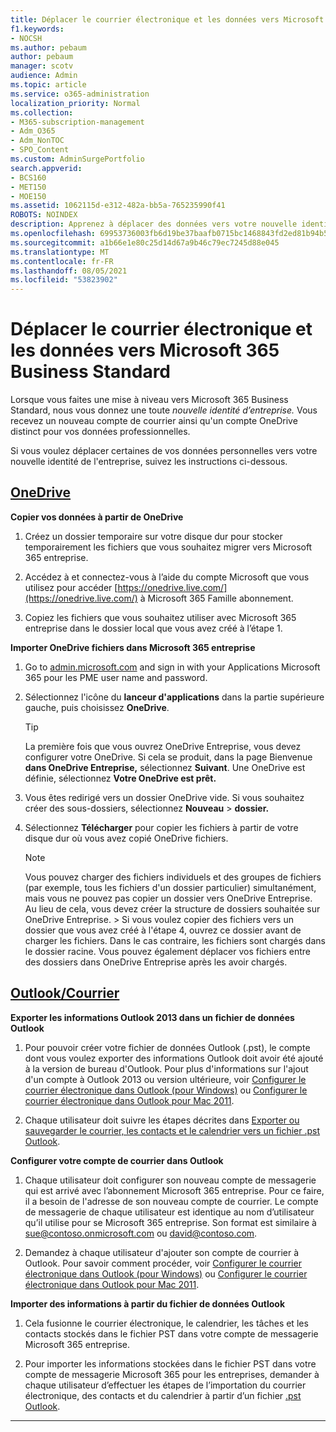 ```yaml
---
title: Déplacer le courrier électronique et les données vers Microsoft 365 Business Standard
f1.keywords:
- NOCSH
ms.author: pebaum
author: pebaum
manager: scotv
audience: Admin
ms.topic: article
ms.service: o365-administration
localization_priority: Normal
ms.collection:
- M365-subscription-management
- Adm_O365
- Adm_NonTOC
- SPO_Content
ms.custom: AdminSurgePortfolio
search.appverid:
- BCS160
- MET150
- MOE150
ms.assetid: 1062115d-e312-482a-bb5a-765235990f41
ROBOTS: NOINDEX
description: Apprenez à déplacer des données vers votre nouvelle identité d’entreprise.
ms.openlocfilehash: 69953736003fb6d19be37baafb0715bc1468843fd2ed81b94b593c6e56a68ae7
ms.sourcegitcommit: a1b66e1e80c25d14d67a9b46c79ec7245d88e045
ms.translationtype: MT
ms.contentlocale: fr-FR
ms.lasthandoff: 08/05/2021
ms.locfileid: "53823902"
---
```

# <a name="move-email-and-data-to-microsoft-365-business-standard"></a>Déplacer le courrier électronique et les données vers Microsoft 365 Business Standard

Lorsque vous faites une mise à niveau vers Microsoft 365 Business Standard, nous vous donnez une toute *nouvelle identité d’entreprise.* Vous recevez un nouveau compte de courrier ainsi qu'un compte OneDrive distinct pour vos données professionnelles. 
  
Si vous voulez déplacer certaines de vos données personnelles vers votre nouvelle identité de l'entreprise, suivez les instructions ci-dessous.
  
## <a name="onedrive"></a>[OneDrive](#tab/OneDrive)
  
 **Copier vos données à partir de OneDrive**
1. Créez un dossier temporaire sur votre disque dur pour stocker temporairement les fichiers que vous souhaitez migrer vers Microsoft 365 entreprise.
    
2. Accédez à et connectez-vous à l’aide du compte Microsoft que vous utilisez pour accéder [https://onedrive.live.com/](https://onedrive.live.com/) à Microsoft 365 Famille abonnement. 
    
3. Copiez les fichiers que vous souhaitez utiliser avec Microsoft 365 entreprise dans le dossier local que vous avez créé à l’étape 1.
    
 **Importer OneDrive fichiers dans Microsoft 365 entreprise**
1. Go to [admin.microsoft.com](https://go.microsoft.com/fwlink/?LinkId=816877) and sign in with your Applications Microsoft 365 pour les PME user name and password. 
    
2. Sélectionnez l'icône du **lanceur d'applications** dans la partie supérieure gauche, puis choisissez **OneDrive**.
  
    > [!TIP]
    > La première fois que vous ouvrez OneDrive Entreprise, vous devez configurer votre OneDrive. Si cela se produit, dans la page Bienvenue **dans OneDrive Entreprise,** sélectionnez **Suivant**. Une OneDrive est définie, sélectionnez **Votre OneDrive est prêt.** 
  
3. Vous êtes redirigé vers un dossier OneDrive vide. Si vous souhaitez créer des sous-dossiers, sélectionnez **Nouveau** \> **dossier.**

4. Sélectionnez **Télécharger** pour copier les fichiers à partir de votre disque dur où vous avez copié OneDrive fichiers. 
  
    > [!NOTE]
    >  Vous pouvez charger des fichiers individuels et des groupes de fichiers (par exemple, tous les fichiers d'un dossier particulier) simultanément, mais vous ne pouvez pas copier un dossier vers OneDrive Entreprise. Au lieu de cela, vous devez créer la structure de dossiers souhaitée sur OneDrive Entreprise. >  Si vous voulez copier des fichiers vers un dossier que vous avez créé à l'étape 4, ouvrez ce dossier avant de charger les fichiers. Dans le cas contraire, les fichiers sont chargés dans le dossier racine. Vous pouvez également déplacer vos fichiers entre des dossiers dans OneDrive Entreprise après les avoir chargés. 
  
## <a name="outlookemail"></a>[Outlook/Courrier](#tab/Outlook)
  
 **Exporter les informations Outlook 2013 dans un fichier de données Outlook**
1. Pour pouvoir créer votre fichier de données Outlook (.pst), le compte dont vous voulez exporter des informations Outlook doit avoir été ajouté à la version de bureau d'Outlook. Pour plus d'informations sur l'ajout d'un compte à Outlook 2013 ou version ultérieure, voir [Configurer le courrier électronique dans Outlook (pour Windows)](https://support.microsoft.com/office/6e27792a-9267-4aa4-8bb6-c84ef146101b) ou [Configurer le courrier électronique dans Outlook pour Mac 2011](https://support.microsoft.com/office/de372dc4-9648-4044-a76c-e8a60e178d54).
    
2. Chaque utilisateur doit suivre les étapes décrites dans [Exporter ou sauvegarder le courrier, les contacts et le calendrier vers un fichier .pst Outlook](https://support.microsoft.com/office/14252b52-3075-4e9b-be4e-ff9ef1068f91).
    
 **Configurer votre compte de courrier dans Outlook**
1. Chaque utilisateur doit configurer son nouveau compte de messagerie qui est arrivé avec l’abonnement Microsoft 365 entreprise. Pour ce faire, il a besoin de l'adresse de son nouveau compte de courrier. Le compte de messagerie de chaque utilisateur est identique au nom d’utilisateur qu’il utilise pour se Microsoft 365 entreprise. Son format est similaire à sue@contoso.onmicrosoft.com ou david@contoso.com.
    
2. Demandez à chaque utilisateur d'ajouter son compte de courrier à Outlook. Pour savoir comment procéder, voir [Configurer le courrier électronique dans Outlook (pour Windows)](https://support.microsoft.com/office/6e27792a-9267-4aa4-8bb6-c84ef146101b) ou [Configurer le courrier électronique dans Outlook pour Mac 2011](https://support.microsoft.com/office/de372dc4-9648-4044-a76c-e8a60e178d54).
    
 **Importer des informations à partir du fichier de données Outlook**
1. Cela fusionne le courrier électronique, le calendrier, les tâches et les contacts stockés dans le fichier PST dans votre compte de messagerie Microsoft 365 entreprise.
    
2. Pour importer les informations stockées dans le fichier PST dans votre compte de messagerie Microsoft 365 pour les entreprises, demander à chaque utilisateur d’effectuer les étapes de l’importation du courrier électronique, des contacts et du calendrier à partir d’un fichier [.pst Outlook](https://support.microsoft.com/office/431a8e9a-f99f-4d5f-ae48-ded54b3440ac).
    
---

